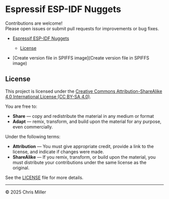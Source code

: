 # Espressif ESP-IDF Nuggets

Contributions are welcome!  
Please open issues or submit pull requests for improvements or bug fixes.

- [Espressif ESP-IDF Nuggets](#espressif-esp-idf-nuggets)
  - [License](#license)

- [Create version file in SPIFFS image](Create version file in SPIFFS image)

## License

This project is licensed under the [Creative Commons Attribution-ShareAlike 4.0 International License (CC BY-SA 4.0)](https://creativecommons.org/licenses/by-sa/4.0/).

You are free to:
- **Share** — copy and redistribute the material in any medium or format
- **Adapt** — remix, transform, and build upon the material for any purpose, even commercially.

Under the following terms:
- **Attribution** — You must give appropriate credit, provide a link to the license, and indicate if changes were made.
- **ShareAlike** — If you remix, transform, or build upon the material, you must distribute your contributions under the same license as the original.

See the [LICENSE](LICENSE) file for more details.

---

© 2025 Chris Miller
